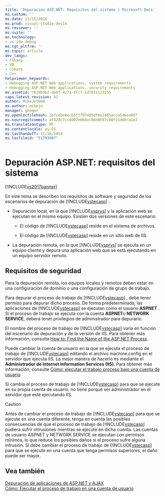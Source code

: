 ```yaml
---
title: 'Depuración ASP.NET: Requisitos del sistema | Microsoft Docs'
ms.custom: ''
ms.date: 11/15/2016
ms.prod: visual-studio-dev14
ms.reviewer: ''
ms.suite: ''
ms.technology:
- vs-ide-debug
ms.tgt_pltfrm: ''
ms.topic: article
dev_langs:
- FSharp
- VB
- CSharp
- C++
helpviewer_keywords:
- debugging ASP.NET Web applications, system requirements
- debugging ASP.NET Web applications, security requirements
ms.assetid: 7810b9b2-debf-4271-8fc7-1df031123255
caps.latest.revision: 41
author: MikeJo5000
ms.author: mikejo
manager: ghogen
ms.openlocfilehash: 16fcebe8ecb5fff974d5df6e2405acca546ea007
ms.sourcegitcommit: af428c7ccd007e668ec0dd8697c88fc5d8bca1e2
ms.translationtype: MT
ms.contentlocale: es-ES
ms.lasthandoff: 11/16/2018
ms.locfileid: "51793807"
---
```

# <a name="aspnet-debugging-system-requirements"></a>Depuración ASP.NET: requisitos del sistema
[!INCLUDE[vs2017banner](../includes/vs2017banner.md)]

En este tema se describen los requisitos de software y seguridad de los escenarios de depuración de [!INCLUDE[vstecasp](../includes/vstecasp-md.md)] :  
  
-   Depuración local, en la que [!INCLUDE[vsprvs](../includes/vsprvs-md.md)] y la aplicación web se ejecutan en el mismo equipo. Existen dos versiones de este escenario:  
  
    -   El código de [!INCLUDE[vstecasp](../includes/vstecasp-md.md)] reside en el sistema de archivos.  
  
    -   El código de [!INCLUDE[vstecasp](../includes/vstecasp-md.md)] reside en un sitio web de IIS.  
  
-   La depuración remota, en la que [!INCLUDE[vsprvs](../includes/vsprvs-md.md)] se ejecuta en un equipo cliente y depura una aplicación web que se está ejecutando en un equipo servidor remoto.  
  
## <a name="security-requirements"></a>Requisitos de seguridad  
 Para la depuración remota, los equipos locales y remotos deben estar en una configuración de dominio o una configuración de grupo de trabajo.  
  
 Para depurar el proceso de trabajo de [!INCLUDE[vstecasp](../includes/vstecasp-md.md)] , debe tener permiso para depurar dicho proceso. De forma predeterminada, las aplicaciones de [!INCLUDE[vstecasp](../includes/vstecasp-md.md)] se ejecutan como el usuario **ASPNET** . Si el proceso de trabajo se ejecuta con la cuenta **ASPNET**o **NETWORK SERVICE**, deberá tener privilegios de administrador para depurarlo.  
  
 El nombre del proceso de trabajo de [!INCLUDE[vstecasp](../includes/vstecasp-md.md)] varía en función del escenario de depuración y de la versión de IIS. Para obtener más información, consulta [How to: Find the Name of the ASP.NET Process](../debugger/how-to-find-the-name-of-the-aspnet-process.md).  
  
 Puede cambiar la cuenta de usuario en la que se ejecuta el proceso de trabajo de [!INCLUDE[vstecasp](../includes/vstecasp-md.md)] editando el archivo machine.config en el servidor que ejecuta IIS. La mejor manera de hacerlo es mediante el **Administrador de Internet Information Services (IIS)**. Para obtener más información, consulte [Cómo: ejecutar el trabajo proceso bajo una cuenta de usuario](../debugger/how-to-run-the-worker-process-under-a-user-account.md).  
  
 Si cambia el proceso de trabajo de [!INCLUDE[vstecasp](../includes/vstecasp-md.md)] para que se ejecute en su propia cuenta de usuario, no tiene porqué ser administrador en el servidor que esté ejecutando IIS.  
  
> [!CAUTION]
>  Antes de cambiar el proceso de trabajo de [!INCLUDE[vstecasp](../includes/vstecasp-md.md)] para que se ejecute en una cuenta diferente, tenga en cuenta las posibles consecuencias de que el proceso de trabajo de [!INCLUDE[vstecasp](../includes/vstecasp-md.md)] pudiera sufrir intrusiones mientras se ejecute en dicha cuenta. Las cuentas de usuario ASPNET y NETWORK SERVICE se ejecutan con permisos mínimos, lo que reduce los posibles daños si el proceso sufre alguna intrusión. Si debe cambiar el proceso de trabajo de [!INCLUDE[vstecasp](../includes/vstecasp-md.md)] para que se ejecute en una cuenta que tenga permisos superiores, el daño puede ser mayor.  
  
## <a name="see-also"></a>Vea también  
 [Depuración de aplicaciones de ASP.NET y AJAX](../debugger/debugging-aspnet-and-ajax-applications.md)   
 [Cómo: Ejecutar el proceso de trabajo en una cuenta de usuario](../debugger/how-to-run-the-worker-process-under-a-user-account.md)



